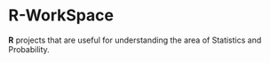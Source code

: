 # R-WorkSpace
**R** projects that are useful for understanding the area of Statistics and Probability.
